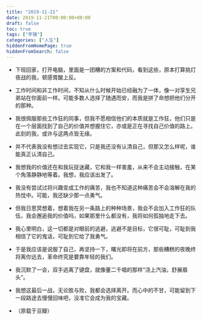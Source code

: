 ```yaml
---
title: "2019-11-21"
date: 2019-11-21T00:00:00+08:00
draft: false
toc: true
tags: ["牢骚"]
categories: ["人生"]
hiddenFromHomePage: true
hiddenFromSearch: false
---
```


+ 下班回家，打开电脑，里面是一团糟的方案和代码，看到这些，原本打算挑灯夜战的我，顿感胃酸上反。

+ 工作时间和非工作时间，不知从什么时候开始已经融为了一体，像一对孪生兄弟站在你面前一样。可能多数人选择了随遇而安，而我是拼了命想把他们分开的那种。

+ 我很佩服那些工作狂的同事，但我不愿相信他们的本质就是工作狂，他们只是在一个层面找到了自己的价值并想握住它，亦或是正在寻找自己价值的路上。此刻的我，或许与这两点皆无缘。

+ 并不代表我没有想过去实现它，只是我还没有认清自己，但那又怎么样呢，谁能真正认清自己。

+ 我想我的价值还在和我玩捉迷藏，它和我一样害羞，从来不会主动接触，在某个角落静静地等着。我想，我应该出发了。

+ 我没有尝试过将兴趣变成工作的痛苦，我也不知道这种痛苦会不会溶解在我的热忱中。可能，我还缺少那一点勇气。

+ 但我日思冥想着，想着我在另一条路上的种种场景，我会不会加入工作狂的队伍，我会邂逅我的价值吗，如果那里什么都没有，我将如何孤独地走下去。

+ 我心里明白，这一切都是对眼前的逃避，逃避不是目标，它很可耻，可耻到我相信了它的鬼话，可耻到它给了我勇气。

+ 于是我应该是说服了自己，再坚持一下，曙光即将在前方，那些糟糕的夜晚终将离你远去，革命终究是要靠年轻的我们。

+ 我沉默了一会，双手逃离了键盘，就像董二千唱的那样“浇上汽油，舒展眉头”。

+ 我想这最后一战，无论胜与败，我都会选择离开。而心中的不甘，可能留到下一段路途去慢慢回味吧，没准它会成为我的宝藏。
+ （原载于豆瓣）
